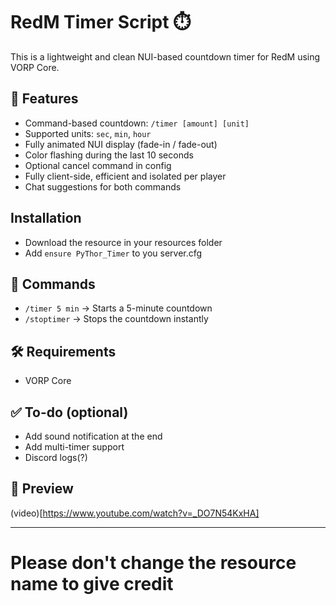 # RedM Timer Script ⏱️

This is a lightweight and clean NUI-based countdown timer for RedM using VORP Core.

## 🔧 Features

- Command-based countdown: `/timer [amount] [unit]`
- Supported units: `sec`, `min`, `hour`
- Fully animated NUI display (fade-in / fade-out)
- Color flashing during the last 10 seconds
- Optional cancel command in config
- Fully client-side, efficient and isolated per player
- Chat suggestions for both commands

## Installation
- Download the resource in your resources folder
- Add `ensure PyThor_Timer` to you server.cfg

## 🚀 Commands

- `/timer 5 min` → Starts a 5-minute countdown
- `/stoptimer` → Stops the countdown instantly

## 🛠️ Requirements

- VORP Core

## ✅ To-do (optional)

- Add sound notification at the end
- Add multi-timer support
- Discord logs(?)

## 📸 Preview
(video)[https://www.youtube.com/watch?v=_DO7N54KxHA]

---

# Please don't change the resource name to give credit
